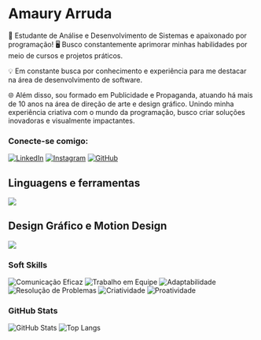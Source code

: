 

# Amaury Arruda

🚀 Estudante de Análise e Desenvolvimento de Sistemas e apaixonado por programação! 🖥️ Busco constantemente aprimorar minhas habilidades por meio de cursos e projetos práticos. 

💡 Em constante busca por conhecimento e experiência para me destacar na área de desenvolvimento de software. 

🌐 Além disso, sou formado em Publicidade e Propaganda, atuando há mais de 10 anos na área de direção de arte e design gráfico. Unindo minha experiência criativa com o mundo da programação, busco criar soluções inovadoras e visualmente impactantes. 

### Conecte-se comigo:
[![LinkedIn](https://img.shields.io/badge/LinkedIn-0077B5?style=for-the-badge&logo=linkedin&logoColor=white)](https://www.linkedin.com/in/amaury-arruda-91770030/)
[![Instagram](https://img.shields.io/badge/-Instagram-%23E4405F?style=for-the-badge&logo=instagram&logoColor=white)](https://www.instagram.com/amauryrarruda/)
[![GitHub](https://img.shields.io/badge/GitHub-100000?style=for-the-badge&logo=github&logoColor=white)](https://github.com/AmauryArruda)

## Linguagens e ferramentas

![](https://skillicons.dev/icons?i=vscode,html,css,js,c,cpp,github,git,bootstrap)

## Design Gráfico e Motion Design

![](https://skillicons.dev/icons?i=ps,ai,ae,pr)


### Soft Skills
![Comunicação Eficaz](https://img.shields.io/badge/Comunicação_Eficaz-green)
![Trabalho em Equipe](https://img.shields.io/badge/Trabalho_em_Equipe-blue)
![Adaptabilidade](https://img.shields.io/badge/Adaptabilidade-red)
![Resolução de Problemas](https://img.shields.io/badge/Resolução_de_Problemas-yellow)
![Criatividade](https://img.shields.io/badge/Criatividade-orange)
![Proatividade](https://img.shields.io/badge/Proatividade-black)



### GitHub Stats
![GitHub Stats](https://github-readme-stats.vercel.app/api?username=AmauryArruda&theme=transparent&bg_color=013&border_color=30A3DC&show_icons=true&icon_color=30A3DC&title_color=E94D5F&text_color=FFF)
![Top Langs](https://github-readme-stats-git-masterrstaa-rickstaa.vercel.app/api/top-langs/?username=AmauryArruda&layout=compact&bg_color=013&border_color=30A3DC&title_color=E94D5F&text_color=FFF)